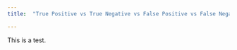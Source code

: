 ```yaml
---
title:  "True Positive vs True Negative vs False Positive vs False Negative"

---
```


This is a test.
